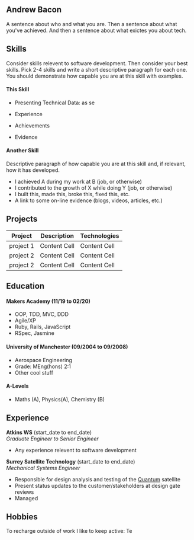 ## Andrew Bacon

A sentence about who and what you are. Then a sentence about what you've achieved. And then a sentence about what exictes you about tech.

## Skills

Consider skills relevent to software development. Then consider your best skills. Pick 2-4 skills and write a short descriptive paragraph for each one. You should demonstrate how capable you are at this skill with examples.

#### This Skill

- Presenting Technical Data: as se

- Experience
- Achievements
- Evidence

#### Another Skill

Descriptive paragraph of how capable you are at this skill and, if relevant, how it has developed.

- I achieved A during my work at B (job, or otherwise)
- I contributed to the growth of X while doing Y (job, or otherwise)
- I built this, made this, broke this, fixed this, etc.
- A link to some on-line evidence (blogs, videos, articles, etc.)

## Projects

| Project       | Description   | Technologies  |
| ------------- | ------------- | ------------- |
| project 1     | Content Cell  | Content Cell  |
| project 2     | Content Cell  | Content Cell  |
| project 2     | Content Cell  | Content Cell  |

## Education

#### Makers Academy (11/19 to 02/20)

- OOP, TDD, MVC, DDD
- Agile/XP
- Ruby, Rails, JavaScript
- RSpec, Jasmine

#### University of Manchester (09/2004 to 09/2008)

- Aerospace Engineering
- Grade: MEng(hons) 2:1
- Other cool stuff

#### A-Levels

- Maths (A), Physics(A), Chemistry (B)

## Experience

**Atkins WS** (start_date to end_date)    
*Graduate Engineer to Senior Engineer*  
- Any experience relevent to software development

**Surrey Satellite Technology** (start_date to end_date)   
*Mechanical Systems Engineer*  
- Responsible for design analysis and testing of the [Quantum](http://www.esa.int/Applications/Telecommunications_Integrated_Applications/Quantum) satellite
- Present status updates to the customer/stakeholders at design gate reviews
- Managed 

## Hobbies

To recharge outside of work I like to keep active: Te
